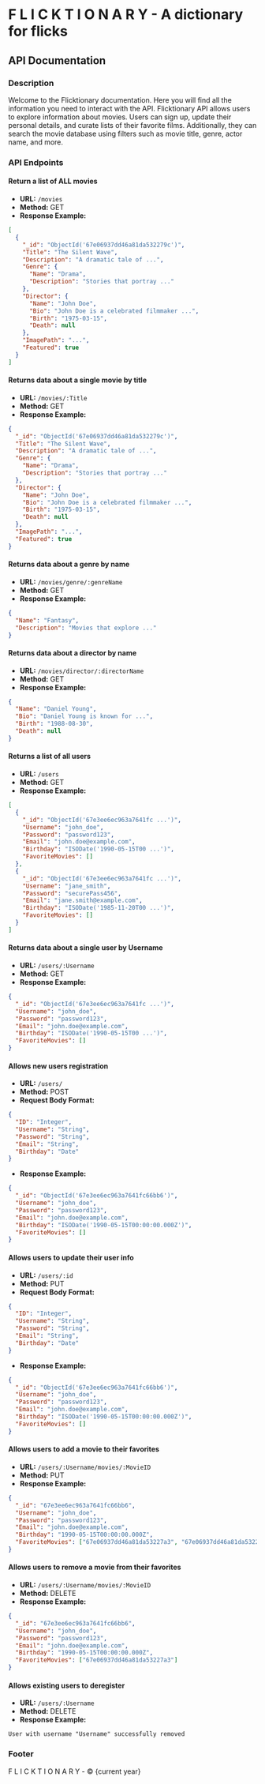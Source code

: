 # F L I C K T I O N A R Y - A dictionary for flicks

## API Documentation

### Description

Welcome to the Flicktionary documentation. Here you will find all the information you need to interact with the API. Flicktionary API allows users to explore information about movies. Users can sign up, update their personal details, and curate lists of their favorite films. Additionally, they can search the movie database using filters such as movie title, genre, actor name, and more.

### API Endpoints

#### Return a list of ALL movies

- **URL:** `/movies`
- **Method:** GET
- **Response Example:**

```json
[
  {
    "_id": "ObjectId('67e06937dd46a81da532279c')",
    "Title": "The Silent Wave",
    "Description": "A dramatic tale of ...",
    "Genre": {
      "Name": "Drama",
      "Description": "Stories that portray ..."
    },
    "Director": {
      "Name": "John Doe",
      "Bio": "John Doe is a celebrated filmmaker ...",
      "Birth": "1975-03-15",
      "Death": null
    },
    "ImagePath": "...",
    "Featured": true
  }
]
```

#### Returns data about a single movie by title

- **URL:** `/movies/:Title`
- **Method:** GET
- **Response Example:**

```json
{
  "_id": "ObjectId('67e06937dd46a81da532279c')",
  "Title": "The Silent Wave",
  "Description": "A dramatic tale of ...",
  "Genre": {
    "Name": "Drama",
    "Description": "Stories that portray ..."
  },
  "Director": {
    "Name": "John Doe",
    "Bio": "John Doe is a celebrated filmmaker ...",
    "Birth": "1975-03-15",
    "Death": null
  },
  "ImagePath": "...",
  "Featured": true
}
```

#### Returns data about a genre by name

- **URL:** `/movies/genre/:genreName`
- **Method:** GET
- **Response Example:**

```json
{
  "Name": "Fantasy",
  "Description": "Movies that explore ..."
}
```

#### Returns data about a director by name

- **URL:** `/movies/director/:directorName`
- **Method:** GET
- **Response Example:**

```json
{
  "Name": "Daniel Young",
  "Bio": "Daniel Young is known for ...",
  "Birth": "1988-08-30",
  "Death": null
}
```

#### Returns a list of all users

- **URL:** `/users`
- **Method:** GET
- **Response Example:**

```json
[
  {
    "_id": "ObjectId('67e3ee6ec963a7641fc ...')",
    "Username": "john_doe",
    "Password": "password123",
    "Email": "john.doe@example.com",
    "Birthday": "ISODate('1990-05-15T00 ...')",
    "FavoriteMovies": []
  },
  {
    "_id": "ObjectId('67e3ee6ec963a7641fc ...')",
    "Username": "jane_smith",
    "Password": "securePass456",
    "Email": "jane.smith@example.com",
    "Birthday": "ISODate('1985-11-20T00 ...')",
    "FavoriteMovies": []
  }
]
```

#### Returns data about a single user by Username

- **URL:** `/users/:Username`
- **Method:** GET
- **Response Example:**

```json
{
  "_id": "ObjectId('67e3ee6ec963a7641fc ...')",
  "Username": "john_doe",
  "Password": "password123",
  "Email": "john.doe@example.com",
  "Birthday": "ISODate('1990-05-15T00 ...')",
  "FavoriteMovies": []
}
```

#### Allows new users registration

- **URL:** `/users/`
- **Method:** POST
- **Request Body Format:**

```json
{
  "ID": "Integer",
  "Username": "String",
  "Password": "String",
  "Email": "String",
  "Birthday": "Date"
}
```

- **Response Example:**

```json
{
  "_id": "ObjectId('67e3ee6ec963a7641fc66bb6')",
  "Username": "john_doe",
  "Password": "password123",
  "Email": "john.doe@example.com",
  "Birthday": "ISODate('1990-05-15T00:00:00.000Z')",
  "FavoriteMovies": []
}
```

#### Allows users to update their user info

- **URL:** `/users/:id`
- **Method:** PUT
- **Request Body Format:**

```json
{
  "ID": "Integer",
  "Username": "String",
  "Password": "String",
  "Email": "String",
  "Birthday": "Date"
}
```

- **Response Example:**

```json
{
  "_id": "ObjectId('67e3ee6ec963a7641fc66bb6')",
  "Username": "john_doe",
  "Password": "password123",
  "Email": "john.doe@example.com",
  "Birthday": "ISODate('1990-05-15T00:00:00.000Z')",
  "FavoriteMovies": []
}
```

#### Allows users to add a movie to their favorites

- **URL:** `/users/:Username/movies/:MovieID`
- **Method:** PUT
- **Response Example:**

```json
{
  "_id": "67e3ee6ec963a7641fc66bb6",
  "Username": "john_doe",
  "Password": "password123",
  "Email": "john.doe@example.com",
  "Birthday": "1990-05-15T00:00:00.000Z",
  "FavoriteMovies": ["67e06937dd46a81da53227a3", "67e06937dd46a81da53227a4"]
}
```

#### Allows users to remove a movie from their favorites

- **URL:** `/users/:Username/movies/:MovieID`
- **Method:** DELETE
- **Response Example:**

```json
{
  "_id": "67e3ee6ec963a7641fc66bb6",
  "Username": "john_doe",
  "Password": "password123",
  "Email": "john.doe@example.com",
  "Birthday": "1990-05-15T00:00:00.000Z",
  "FavoriteMovies": ["67e06937dd46a81da53227a3"]
}
```

#### Allows existing users to deregister

- **URL:** `/users/:Username`
- **Method:** DELETE
- **Response Example:**

```
User with username "Username" successfully removed
```

### Footer

F L I C K T I O N A R Y - © {current year}
